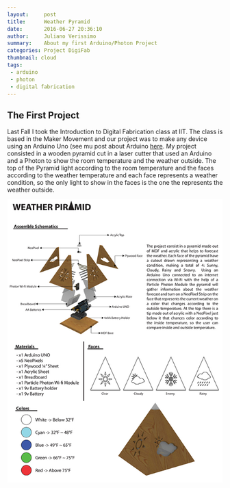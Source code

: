 ```yaml
---
layout:     post
title:      Weather Pyramid
date:       2016-06-27 20:36:10
author:	    Juliano Verissimo
summary:    About my first Arduino/Photon Project
categories: Project DigiFab 
thumbnail: cloud
tags:
 - arduino
 - photon
 - digital fabrication
---
```


## The First Project

Last Fall I took the Introduction to Digital Fabrication class at IIT. The class is based in the Maker Movement and
 our project was to make any device using an Arduino Uno (see mu post about Arduino [here]( http://yulion21.github.io/technologies/2016/06/06/computers_DIY/).
My project consisted in a wooden pyramid cut in a laser cutter that used an Arduino and a Photon to show 
the room temperature and the weather outside. The top of the Pyramid light according to the room temperature and the faces 
according to the weather temperature and each face represents a weather condition, so the only light to show in the faces 
is the one the represents the weather outside.

![Pyramid Poster](/images/weather_pyramid.jpg)
